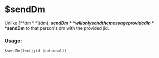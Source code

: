 # $sendDm

Unlike [**$dm**]($dm), **$sendDm** will only send the message provided in **$sendDm** to that person's dm with the provided jid.

### Usage:

```plain
$sendDm[text;jid (optional)]
```
